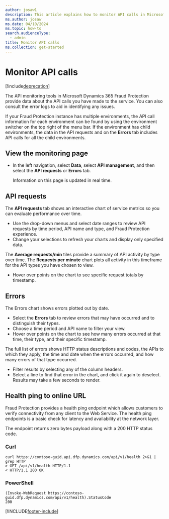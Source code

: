```yaml
---
author: josaw1
description: This article explains how to monitor API calls in Microsoft Dynamics 365 Fraud Protection.
ms.author: josaw
ms.date: 04/10/2024
ms.topic: how-to
search.audienceType:
  - admin
title: Monitor API calls
ms.collection: get-started
---
```


# Monitor API calls

[!include[deprecation](includes/deprecation.md)]

The API monitoring tools in Microsoft Dynamics 365 Fraud Protection provide data about the API calls you have made to the service. You can also consult the error logs to aid in identifying any issues. 

If your Fraud Protection instance has multiple environments, the API call information for each environment can be found by using the environment switcher on the top right of the menu bar. If the environment has child environments, the data in the API requests and on the **Errors** tab includes API calls for all the child environments. 

## View the monitoring page

- In the left navigation, select **Data**, select **API management**, and then select the **API requests** or **Errors** tab. 

    Information on this page is updated in real time.

## API requests

The **API requests** tab shows an interactive chart of service metrics so you can evaluate performance over time.

- Use the drop-down menus and select date ranges to review API requests by time period, API name and type, and Fraud Protection experience. 
- Change your selections to refresh your charts and display only specified data.

The **Average requests/min** tiles provide a summary of API activity by type over time. The **Requests per minute** chart plots all activity in this timeframe for the API types you have chosen to view.

- Hover over points on the chart to see specific request totals by timestamp. 

## Errors

The Errors chart shows errors plotted out by date. 

- Select the **Errors** tab to review errors that may have occurred and to distinguish their types. 
- Choose a time period and API name to filter your view.
- Hover over points on the chart to see how many errors occurred at that time, their type, and their specific timestamp.

The full list of errors shows HTTP status descriptions and codes, the APIs to which they apply, the time and date when the errors occurred, and how many errors of that type occurred. 

- Filter results by selecting any of the column headers. 
- Select a line to find that error in the chart, and click it again to deselect. Results may take a few seconds to render. 

## Health ping to online URL

Fraud Protection provides a health ping endpoint which allows customers to verify connectivity from any client to the Web Service. The health ping endpoints is a basic check for latency and availability at the network layer.  

The endpoint returns zero bytes payload along with a 200 HTTP status code.

### Curl

```
curl https://contoso-guid.api.dfp.dynamics.com/api/v1/health 2>&1 | grep HTTP
> GET /api/v1/health HTTP/1.1
< HTTP/1.1 200 OK
```

### PowerShell

```
(Invoke-WebRequest https://contoso-guid.dfp.dynamics.com/api/v1/health).StatusCode
200
```

[!INCLUDE[footer-include](includes/footer-banner.md)]
